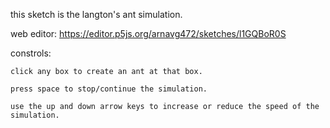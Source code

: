 this sketch is the langton's ant simulation.

web editor: https://editor.p5js.org/arnavg472/sketches/l1GQBoR0S

constrols:
    
    click any box to create an ant at that box.
    
    press space to stop/continue the simulation.
    
    use the up and down arrow keys to increase or reduce the speed of the simulation.
